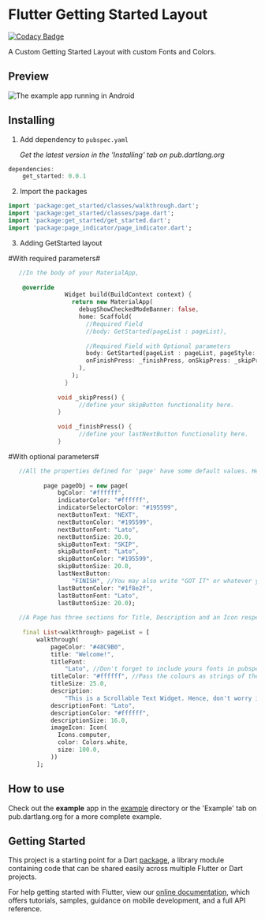 # Flutter Getting Started Layout

[![Codacy Badge](https://api.codacy.com/project/badge/Grade/25283ed8fd2b4f65b86dd1124632bf2b)](https://app.codacy.com/app/iamriya/GetStarted-FlutterPackage?utm_source=github.com&utm_medium=referral&utm_content=iamriya/GetStarted-FlutterPackage&utm_campaign=Badge_Grade_Dashboard)

A Custom Getting Started Layout with custom Fonts and Colors.

## Preview

![The example app running in Android](https://github.com/MobMaxime/GetStarted-FlutterPackage/blob/master/walkthrough/gif/GettingStarted.gif)

## Installing

1.  Add dependency to `pubspec.yaml`

    *Get the latest version in the 'Installing' tab on pub.dartlang.org*
    
```dart
dependencies:
    get_started: 0.0.1
```

2.  Import the packages

```dart
import 'package:get_started/classes/walkthrough.dart';
import 'package:get_started/classes/page.dart';
import 'package:get_started/get_started.dart';
import 'package:page_indicator/page_indicator.dart';
```

3.  Adding GetStarted layout

#With required parameters#

```dart
   //In the body of your MaterialApp,
   
    @override
                Widget build(BuildContext context) {
                  return new MaterialApp(
                    debugShowCheckedModeBanner: false,
                    home: Scaffold(
                      //Required Field
                      //body: GetStarted(pageList : pageList),
                      
                      //Required Field with Optional parameters
                      body: GetStarted(pageList : pageList, pageStyle: pageObj, indicatorShape : IndicatorShape.circle(size: 12.0),
                      onFinishPress: _finishPress, onSkipPress: _skipPress),
                    ),
                  );
                }
                
              void _skipPress() {
                    //define your skipButton functionality here.
              }
                
              void _finishPress() {
                    //define your lastNextButton functionality here.
              }
  ```         

#With optional parameters#

```dart
   //All the properties defined for 'page' have some default values. Hence, you may skip some size, etc. if you wish to! But defining a pageObj of page class is a must, so as to pass it as a parameter in GetStarted().
        
          page pageObj = new page(
              bgColor: "#ffffff",
              indicatorColor: "#ffffff",
              indicatorSelectorColor: "#195599",
              nextButtonText: "NEXT",
              nextButtonColor: "#195599",
              nextButtonFont: "Lato",
              nextButtonSize: 20.0,
              skipButtonText: "SKIP",
              skipButtonFont: "Lato",
              skipButtonColor: "#195599",
              skipButtonSize: 20.0,
              lastNextButton:
                  "FINISH", //You may also write "GOT IT" or whatever you wish :)
              lastButtonColor: "#1f8e2f",
              lastButtonFont: "Lato",
              lastButtonSize: 20.0);
              
   //A Page has three sections for Title, Description and an Icon respectively that can be customized for the text, font, color and size.
      
    final List<walkthrough> pageList = [
        walkthrough(
            pageColor: "#48C9B0",
            title: "Welcome!",
            titleFont:
                "Lato", //Don't forget to include yours fonts in pubspec.yaml file.
            titleColor: "#ffffff", //Pass the colours as strings of their hex codes.
            titleSize: 25.0,
            description:
                "This is a Scrollable Text Widget. Hence, don't worry if your description goes long. :) \n\nA Page has three sections for Title, Description and an Icon respectively that can be customized for the text, font, color and size.\n\nAll the properties defined for 'walkthrough' have some default values. Hence, you may skip some size, etc. if you wish to!",
            descriptionFont: "Lato",
            descriptionColor: "#ffffff",
            descriptionSize: 16.0,
            imageIcon: Icon(
              Icons.computer,
              color: Colors.white,
              size: 100.0,
            ))
        ];    
 ```   

## How to use
Check out the **example** app in the [example](example) directory or the 'Example' tab on pub.dartlang.org for a more complete example.

## Getting Started

This project is a starting point for a Dart
[package](https://flutter.dev/developing-packages/),
a library module containing code that can be shared easily across
multiple Flutter or Dart projects.

For help getting started with Flutter, view our 
[online documentation](https://flutter.dev/docs), which offers tutorials, 
samples, guidance on mobile development, and a full API reference.
